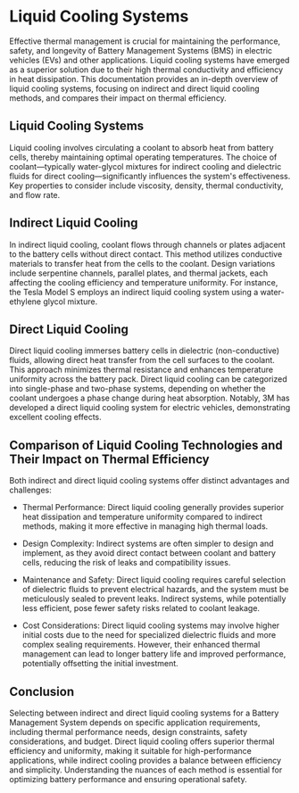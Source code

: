 # Liquid Cooling Systems

Effective thermal management is crucial for maintaining the performance, safety, and longevity of Battery Management Systems (BMS) in electric vehicles (EVs) and other applications. Liquid cooling systems have emerged as a superior solution due to their high thermal conductivity and efficiency in heat dissipation. This documentation provides an in-depth overview of liquid cooling systems, focusing on indirect and direct liquid cooling methods, and compares their impact on thermal efficiency.

## Liquid Cooling Systems

Liquid cooling involves circulating a coolant to absorb heat from battery cells, thereby maintaining optimal operating temperatures. The choice of coolant—typically water-glycol mixtures for indirect cooling and dielectric fluids for direct cooling—significantly influences the system's effectiveness. Key properties to consider include viscosity, density, thermal conductivity, and flow rate. 

## Indirect Liquid Cooling

In indirect liquid cooling, coolant flows through channels or plates adjacent to the battery cells without direct contact. This method utilizes conductive materials to transfer heat from the cells to the coolant. Design variations include serpentine channels, parallel plates, and thermal jackets, each affecting the cooling efficiency and temperature uniformity. For instance, the Tesla Model S employs an indirect liquid cooling system using a water-ethylene glycol mixture. 

## Direct Liquid Cooling

Direct liquid cooling immerses battery cells in dielectric (non-conductive) fluids, allowing direct heat transfer from the cell surfaces to the coolant. This approach minimizes thermal resistance and enhances temperature uniformity across the battery pack. Direct liquid cooling can be categorized into single-phase and two-phase systems, depending on whether the coolant undergoes a phase change during heat absorption. Notably, 3M has developed a direct liquid cooling system for electric vehicles, demonstrating excellent cooling effects. 

## Comparison of Liquid Cooling Technologies and Their Impact on Thermal Efficiency

Both indirect and direct liquid cooling systems offer distinct advantages and challenges:

- Thermal Performance: Direct liquid cooling generally provides superior heat dissipation and temperature uniformity compared to indirect methods, making it more effective in managing high thermal loads. 

- Design Complexity: Indirect systems are often simpler to design and implement, as they avoid direct contact between coolant and battery cells, reducing the risk of leaks and compatibility issues.

- Maintenance and Safety: Direct liquid cooling requires careful selection of dielectric fluids to prevent electrical hazards, and the system must be meticulously sealed to prevent leaks. Indirect systems, while potentially less efficient, pose fewer safety risks related to coolant leakage.

- Cost Considerations: Direct liquid cooling systems may involve higher initial costs due to the need for specialized dielectric fluids and more complex sealing requirements. However, their enhanced thermal management can lead to longer battery life and improved performance, potentially offsetting the initial investment.

## Conclusion

Selecting between indirect and direct liquid cooling systems for a Battery Management System depends on specific application requirements, including thermal performance needs, design constraints, safety considerations, and budget. Direct liquid cooling offers superior thermal efficiency and uniformity, making it suitable for high-performance applications, while indirect cooling provides a balance between efficiency and simplicity. Understanding the nuances of each method is essential for optimizing battery performance and ensuring operational safety.

 